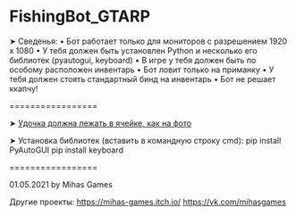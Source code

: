 # FishingBot_GTARP

➤ Сведенья:
• Бот работает только для мониторов с разрешением 1920 х 1080
• У тебя должен быть установлен Python и несколько его библиотек (pyautogui, keyboard)
• В игре у тебя должен быть по особому расположен инвентарь
• Бот ловит только на приманку
• У тебя должен стоять стандартный бинд на инвентарь
• Бот не решает ккапчу!

=================

➤ [Удочка должна лежать в ячейке, как на фото](https://user-images.githubusercontent.com/64327274/116778441-922bad00-aa7a-11eb-8100-3cb85bd4ac48.jpg)

➤ Установка библиотек (вставить в командную строку cmd):
pip install PyAutoGUI
pip install keyboard

=================

01.05.2021 by Mihas Games

Другие проекты: 
https://mihas-games.itch.io/
https://vk.com/mihasgames
